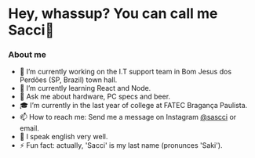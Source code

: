 # Hey, whassup? You can call me Sacci👋

### About me


- 🔭 I’m currently working on the I.T support team in Bom Jesus dos Perdões (SP, Brazil) town hall.
- 🌱 I’m currently learning React and Node.
- 💬 Ask me about hardware, PC specs and beer.
- 🎓 I’m currently in the last year of college at FATEC Bragança Paulista.
- 📫 How to reach me: Send me a message on Instagram [@sascci](https://www.instagram.com/sascci/) or email.
- :rocket: I speak english very well.
- ⚡ Fun fact: actually, 'Sacci' is my last name (pronunces 'Saki').



